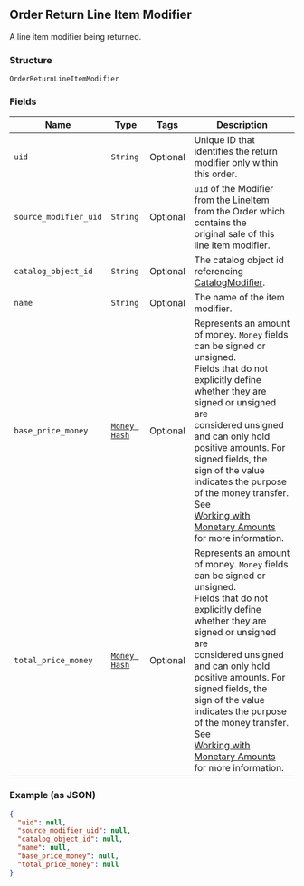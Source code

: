 ## Order Return Line Item Modifier

A line item modifier being returned.

### Structure

`OrderReturnLineItemModifier`

### Fields

| Name | Type | Tags | Description |
|  --- | --- | --- | --- |
| `uid` | `String` | Optional | Unique ID that identifies the return modifier only within this order. |
| `source_modifier_uid` | `String` | Optional | `uid` of the Modifier from the LineItem from the Order which contains the<br>original sale of this line item modifier. |
| `catalog_object_id` | `String` | Optional | The catalog object id referencing [CatalogModifier](#type-catalogmodifier). |
| `name` | `String` | Optional | The name of the item modifier. |
| `base_price_money` | [`Money Hash`](/doc/models/money.md) | Optional | Represents an amount of money. `Money` fields can be signed or unsigned.<br>Fields that do not explicitly define whether they are signed or unsigned are<br>considered unsigned and can only hold positive amounts. For signed fields, the<br>sign of the value indicates the purpose of the money transfer. See<br>[Working with Monetary Amounts](https://developer.squareup.com/docs/build-basics/working-with-monetary-amounts)<br>for more information. |
| `total_price_money` | [`Money Hash`](/doc/models/money.md) | Optional | Represents an amount of money. `Money` fields can be signed or unsigned.<br>Fields that do not explicitly define whether they are signed or unsigned are<br>considered unsigned and can only hold positive amounts. For signed fields, the<br>sign of the value indicates the purpose of the money transfer. See<br>[Working with Monetary Amounts](https://developer.squareup.com/docs/build-basics/working-with-monetary-amounts)<br>for more information. |

### Example (as JSON)

```json
{
  "uid": null,
  "source_modifier_uid": null,
  "catalog_object_id": null,
  "name": null,
  "base_price_money": null,
  "total_price_money": null
}
```

